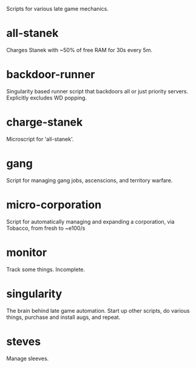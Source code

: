Scripts for various late game mechanics.

# all-stanek
Charges Stanek with ~50% of free RAM for 30s every 5m. 

# backdoor-runner
Singularity based runner script that backdoors all or just priority servers. Explicitly excludes WD popping.

# charge-stanek
Microscript for 'all-stanek'.

# gang
Script for managing gang jobs, ascenscions, and territory warfare.

# micro-corporation
Script for automatically managing and expanding a corporation, via Tobacco, from fresh to ~e100/s

# monitor
Track some things. Incomplete.

# singularity
The brain behind late game automation. Start up other scripts, do various things, purchase and install augs, and repeat.

# steves
Manage sleeves.
